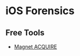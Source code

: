 # iOS Forensics

## Free Tools

- [Magnet ACQUIRE](https://www.magnetforensics.com/resources/magnet-acquire/)

